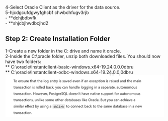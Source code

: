 
4-Select Oracle Client as the driver for the data source.<br>
5-hjcdgcufdgwyfghcbf chwbdhfugv3rjb<br>
      - **dchjbdbvfk<br>
      - **shjcbjhwdbcjhd2<br>

## Step 2: Create Installation Folder
  1-Create a new folder in the C: drive and name it oracle.<br>
  2-Inside the C:\oracle folder, unzip both downloaded files. You should now have two folders:<br>
    ** C:\oracle\instantclient-basic-windows.x64-19.24.0.0.0dbru<br>
    ** C:\oracle\instantclient-odbc-windows.x64-19.24.0.0.0dbru<br>
![Added Image](./Screenshot-2024-11-06-110901.png)
